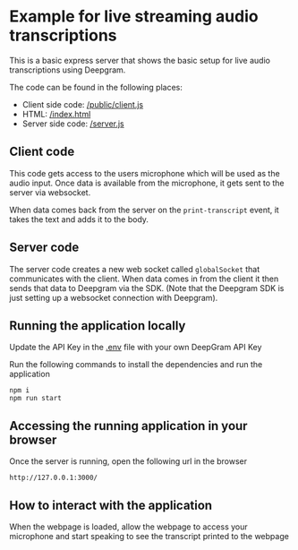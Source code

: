 # Example for live streaming audio transcriptions

This is a basic express server that shows the basic setup for live audio transcriptions using Deepgram.

The code can be found in the following places:
- Client side code: [/public/client.js](/public/client.js)
- HTML: [/index.html](/index.html)
- Server side code: [/server.js](/server.js)

## Client code 
This code gets access to the users microphone which will be used as the audio input. Once data is available from the microphone, it gets sent to the server via websocket.

When data comes back from the server on the `print-transcript` event, it takes the text and adds it to the body.

## Server code
The server code creates a new web socket called `globalSocket` that communicates with the client. When data comes in from the client it then sends that data to Deepgram via the SDK. (Note that the Deepgram SDK is just setting up a websocket connection with Deepgram).

## Running the application locally

Update the API Key in the [.env](https://github.com/deepgram-devs/node-live-example/blob/main/.env) file with your own DeepGram API Key 

Run the following commands to install the dependencies and run the application

```
npm i
npm run start
```

## Accessing the running application in your browser

Once the server is running, open the following url in the browser

```
http://127.0.0.1:3000/
```

## How to interact with the application

When the webpage is loaded, allow the webpage to access your microphone and start speaking to see the transcript printed to the webpage
